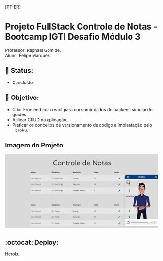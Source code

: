 [PT-BR]

# Projeto FullStack Controle de Notas - Bootcamp IGTI Desafio Módulo 3

Professor: Raphael Gomide.<br>
Aluno: Felipe Marques.

## :memo: Status:

- Concluído.

## :dart: Objetivo:

- Criar Frontend com react para consumir dados do backend simulando grades.<br>
- Aplicar CRUD na aplicação.<br>
- Praticar os conceitos de versionamento de código e implantação pelo Heroku.<br>

## Imagem do Projeto

![Controle de Notas](assets/print_app_notas.png)

## :octocat: Deploy:

[Heroku](https://controle-notas-frontend.herokuapp.com/)
